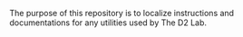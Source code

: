 The purpose of this repository is to localize instructions and documentations for any utilities used by The D2 Lab.
